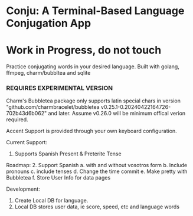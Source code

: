 # Conju: A Terminal-Based Language Conjugation App

# Work in Progress, do not touch

Practice conjugating words in your desired language.
Built with golang, ffmpeg, charm/bubbltea and sqlite

### REQUIRES EXPERIMENTAL VERSION
Charm's Bubbletea package only supports latin special chars in version
"github.com/charmbracelet/bubbletea v0.25.1-0.20240422164726-702b43d6b062"
and later. Assume v0.26.0 will be minimum offical verion required.

Accent Support is provided through your own keyboard configuration.

Current Support:
1. Supports Spanish Present & Preterite Tense

Roadmap:
2. Support Spanish
    a. with and without vosotros form
    b. Include pronouns
    c. include tenses
    d. Change the time commit
    e. Make pretty with Bubbletea
    f. Store User Info for data pages

Development:
1. Create Local DB for language.
2. Local DB stores user data, ie score, speed, etc and language words

